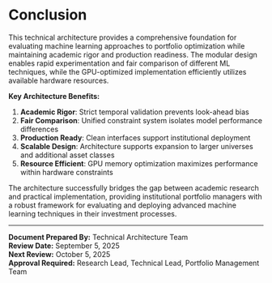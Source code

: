 # Conclusion

This technical architecture provides a comprehensive foundation for evaluating machine learning approaches to portfolio optimization while maintaining academic rigor and production readiness. The modular design enables rapid experimentation and fair comparison of different ML techniques, while the GPU-optimized implementation efficiently utilizes available hardware resources.

**Key Architecture Benefits:**
1. **Academic Rigor**: Strict temporal validation prevents look-ahead bias
2. **Fair Comparison**: Unified constraint system isolates model performance differences  
3. **Production Ready**: Clean interfaces support institutional deployment
4. **Scalable Design**: Architecture supports expansion to larger universes and additional asset classes
5. **Resource Efficient**: GPU memory optimization maximizes performance within hardware constraints

The architecture successfully bridges the gap between academic research and practical implementation, providing institutional portfolio managers with a robust framework for evaluating and deploying advanced machine learning techniques in their investment processes.

---

**Document Prepared By:** Technical Architecture Team  
**Review Date:** September 5, 2025  
**Next Review:** October 5, 2025  
**Approval Required:** Research Lead, Technical Lead, Portfolio Management Team